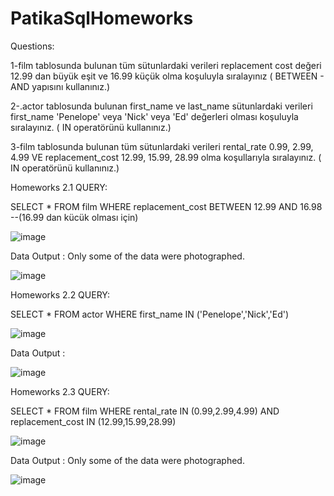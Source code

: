 # PatikaSqlHomeworks

Questions:

1-film tablosunda bulunan tüm sütunlardaki verileri replacement cost değeri 12.99 dan büyük eşit ve 16.99 küçük olma koşuluyla sıralayınız ( BETWEEN - AND yapısını kullanınız.)

2-.actor tablosunda bulunan first_name ve last_name sütunlardaki verileri first_name 'Penelope' veya 'Nick' veya 'Ed' değerleri olması koşuluyla sıralayınız. ( IN operatörünü kullanınız.)

3-film tablosunda bulunan tüm sütunlardaki verileri rental_rate 0.99, 2.99, 4.99 VE replacement_cost 12.99, 15.99, 28.99 olma koşullarıyla sıralayınız. ( IN operatörünü kullanınız.)

Homeworks 2.1 QUERY:

SELECT * FROM film
WHERE replacement_cost BETWEEN 12.99 AND 16.98  --(16.99 dan kücük olması için)

![image](https://user-images.githubusercontent.com/73027559/150533170-064709a6-17de-47c3-8fe5-c1e1d6a92a66.png)

Data Output :
Only some of the data were photographed.

![image](https://user-images.githubusercontent.com/73027559/150533214-d9be00c4-a915-41b0-af85-3ab2a384ce84.png)

Homeworks 2.2 QUERY:

SELECT * FROM actor
WHERE first_name IN ('Penelope','Nick','Ed')

![image](https://user-images.githubusercontent.com/73027559/150533503-28d43367-0227-4af2-8087-63930291c012.png)

Data Output :

![image](https://user-images.githubusercontent.com/73027559/150533543-e0714ac2-3597-40b5-b728-bd8d8a1840d1.png)

Homeworks 2.3 QUERY:

SELECT * FROM film
WHERE rental_rate IN (0.99,2.99,4.99) AND replacement_cost IN (12.99,15.99,28.99)

![image](https://user-images.githubusercontent.com/73027559/150533793-6fc0337d-fced-4392-94fa-fff93bf77f59.png)

Data Output :
Only some of the data were photographed.

![image](https://user-images.githubusercontent.com/73027559/150533760-067f85e2-5c2f-47fa-8bb6-b96609a2a885.png)
